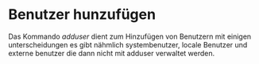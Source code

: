 # Benutzer hunzufügen

Das Kommando _adduser_ dient zum Hinzufügen von Benutzern mit einigen unterscheidungen
es gibt nähmlich systembenutzer, locale Benutzer und externe benutzer die dann nicht mit adduser verwaltet werden.
